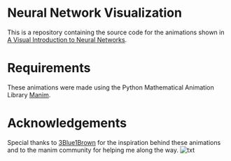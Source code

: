 # Neural Network Visualization
This is a repository containing the source code for the animations shown in [A Visual Introduction to Neural Networks](). 

# Requirements
These animations were made using the Python Mathematical Animation Library [Manim](https://docs.manim.community/en/v0.2.0/). 

# Acknowledgements
Special thanks to [3Blue1Brown](https://www.youtube.com/channel/UCYO_jab_esuFRV4b17AJtAw) for the inspiration behind these animations and to the manim community for helping me along the way.
![txt](https://ibb.co/7rFZLV8)
